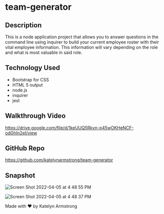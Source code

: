 # team-generator

## Description
This is a node application project that allows you to answer questions in the command line using inquirer to build your current employee roster with their vital employee information. This information will vary depending on the role and what is most valuable in said role. 

## Technology Used
* Bootstrap for CSS  
* HTML 5 output  
* node.js  
* inquirer  
* jest  

## Walkthrough Video
https://drive.google.com/file/d/1keUUQ5Rkvn-p45wOKHeNCF-odGhIn2eI/view

## GitHub Repo
https://github.com/katelynarmstrong/team-generator  

## Snapshot
![Screen Shot 2022-04-05 at 4 48 55 PM](https://user-images.githubusercontent.com/93275108/161855459-393d7edc-8467-4699-9b60-71d40a59f099.png)


![Screen Shot 2022-04-05 at 4 48 37 PM](https://user-images.githubusercontent.com/93275108/161855481-4a331b4f-ad0f-482b-95bf-b9226a9ea254.png)

Made with ♥ by Katelyn Armstrong